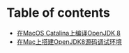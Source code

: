 # Table of contents

* [在MacOS Catalina上编译OpenJDK 8](README.md)
* [在Mac上搭建OpenJDK8源码调试环境](zai-mac-shang-da-jian-openjdk8-yuan-ma-tiao-shi-huan-jing.md)

